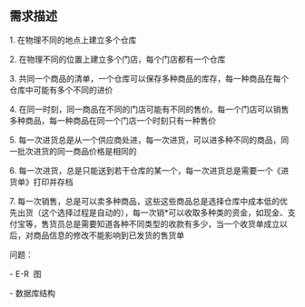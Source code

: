 ## 需求描述

1. 在物理不同的地点上建立多个仓库

2. 在物理不同的位置上建立多个门店，每个门店都有一个仓库

3. 共同一个商品的清单，一个仓库可以保存多种商品的库存，每一种商品在每个仓库中可能有多个不同的进价

4. 在同一时刻，同一商品在不同的门店可能有不同的售价。每一个门店可以销售多种商品，每一种商品在同一个门店一个时刻只有一种售价

5. 每一次进货总是从一个供应商处进，每一次进货，可以进多种不同的商品，同一批次进货的同一商品价格是相同的

6. 每一次进货，总是只能送到若干仓库的某一个，每一次进货总是需要一个《进货单》打印并存档

7. 每一次销售，总是可以卖多种商品，这些这些商品总是选择仓库中成本低的优先出货（这个选择过程是自动的），每一次销*可以收取多种类的资金，如现金、支付宝等，售货员总是需要知道各种不同类型的收款有多少，当一个收货单成立以后，对商品信息的修改不能影响到已发货的售货单


问题：

- E-R  图

- 数据库结构